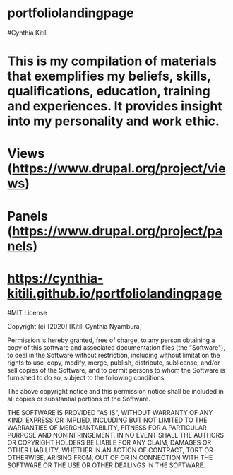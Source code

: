 # portfoliolandingpage
#Cynthia Kitili
# This is my compilation of materials that exemplifies my beliefs, skills, qualifications, education, training and experiences. It provides insight into my personality and work ethic.
# Views (https://www.drupal.org/project/views)
# Panels (https://www.drupal.org/project/panels)
# https://cynthia-kitili.github.io/portfoliolandingpage
#MIT License

Copyright (c) [2020] [Kitili Cynthia Nyambura]

Permission is hereby granted, free of charge, to any person obtaining a copy
of this software and associated documentation files (the "Software"), to deal
in the Software without restriction, including without limitation the rights
to use, copy, modify, merge, publish, distribute, sublicense, and/or sell
copies of the Software, and to permit persons to whom the Software is
furnished to do so, subject to the following conditions:

The above copyright notice and this permission notice shall be included in all
copies or substantial portions of the Software.

THE SOFTWARE IS PROVIDED "AS IS", WITHOUT WARRANTY OF ANY KIND, EXPRESS OR
IMPLIED, INCLUDING BUT NOT LIMITED TO THE WARRANTIES OF MERCHANTABILITY,
FITNESS FOR A PARTICULAR PURPOSE AND NONINFRINGEMENT. IN NO EVENT SHALL THE
AUTHORS OR COPYRIGHT HOLDERS BE LIABLE FOR ANY CLAIM, DAMAGES OR OTHER
LIABILITY, WHETHER IN AN ACTION OF CONTRACT, TORT OR OTHERWISE, ARISING FROM,
OUT OF OR IN CONNECTION WITH THE SOFTWARE OR THE USE OR OTHER DEALINGS IN THE
SOFTWARE.
